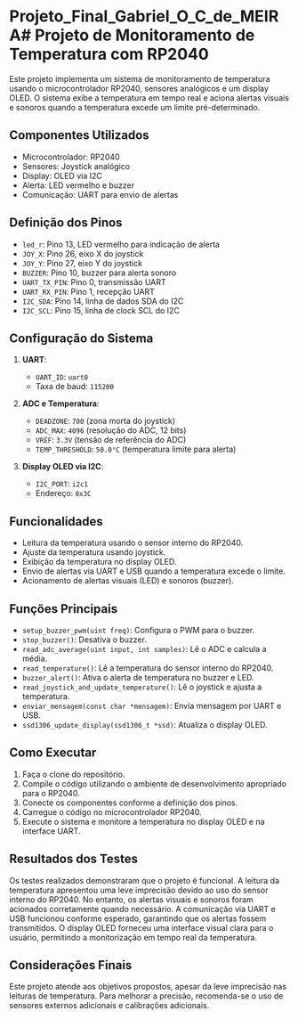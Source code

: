# Projeto_Final_Gabriel_O_C_de_MEIRA# Projeto de Monitoramento de Temperatura com RP2040

Este projeto implementa um sistema de monitoramento de temperatura usando o microcontrolador RP2040, sensores analógicos e um display OLED. O sistema exibe a temperatura em tempo real e aciona alertas visuais e sonoros quando a temperatura excede um limite pré-determinado.

## Componentes Utilizados

- Microcontrolador: RP2040
- Sensores: Joystick analógico
- Display: OLED via I2C
- Alerta: LED vermelho e buzzer
- Comunicação: UART para envio de alertas

## Definição dos Pinos

- `led_r`: Pino 13, LED vermelho para indicação de alerta
- `JOY_X`: Pino 26, eixo X do joystick
- `JOY_Y`: Pino 27, eixo Y do joystick
- `BUZZER`: Pino 10, buzzer para alerta sonoro
- `UART_TX_PIN`: Pino 0, transmissão UART
- `UART_RX_PIN`: Pino 1, recepção UART
- `I2C_SDA`: Pino 14, linha de dados SDA do I2C
- `I2C_SCL`: Pino 15, linha de clock SCL do I2C

## Configuração do Sistema

1. **UART**:
   - `UART_ID`: `uart0`
   - Taxa de baud: `115200`

2. **ADC e Temperatura**:
   - `DEADZONE`: `700` (zona morta do joystick)
   - `ADC_MAX`: `4096` (resolução do ADC, 12 bits)
   - `VREF`: `3.3V` (tensão de referência do ADC)
   - `TEMP_THRESHOLD`: `50.0°C` (temperatura limite para alerta)

3. **Display OLED via I2C**:
   - `I2C_PORT`: `i2c1`
   - Endereço: `0x3C`

## Funcionalidades

- Leitura da temperatura usando o sensor interno do RP2040.
- Ajuste da temperatura usando joystick.
- Exibição da temperatura no display OLED.
- Envio de alertas via UART e USB quando a temperatura excede o limite.
- Acionamento de alertas visuais (LED) e sonoros (buzzer).

## Funções Principais

- `setup_buzzer_pwm(uint freq)`: Configura o PWM para o buzzer.
- `stop_buzzer()`: Desativa o buzzer.
- `read_adc_average(uint input, int samples)`: Lê o ADC e calcula a média.
- `read_temperature()`: Lê a temperatura do sensor interno do RP2040.
- `buzzer_alert()`: Ativa o alerta de temperatura no buzzer e LED.
- `read_joystick_and_update_temperature()`: Lê o joystick e ajusta a temperatura.
- `enviar_mensagem(const char *mensagem)`: Envia mensagem por UART e USB.
- `ssd1306_update_display(ssd1306_t *ssd)`: Atualiza o display OLED.

## Como Executar

1. Faça o clone do repositório.
2. Compile o código utilizando o ambiente de desenvolvimento apropriado para o RP2040.
3. Conecte os componentes conforme a definição dos pinos.
4. Carregue o código no microcontrolador RP2040.
5. Execute o sistema e monitore a temperatura no display OLED e na interface UART.

## Resultados dos Testes

Os testes realizados demonstraram que o projeto é funcional. A leitura da temperatura apresentou uma leve imprecisão devido ao uso do sensor interno do RP2040. No entanto, os alertas visuais e sonoros foram acionados corretamente quando necessário. A comunicação via UART e USB funcionou conforme esperado, garantindo que os alertas fossem transmitidos. O display OLED forneceu uma interface visual clara para o usuário, permitindo a monitorização em tempo real da temperatura.

## Considerações Finais

Este projeto atende aos objetivos propostos, apesar da leve imprecisão nas leituras de temperatura. Para melhorar a precisão, recomenda-se o uso de sensores externos adicionais e calibrações adicionais.
